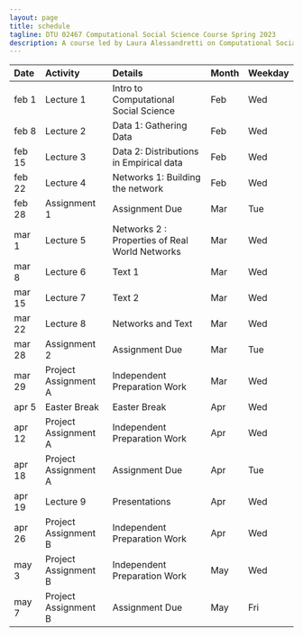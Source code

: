 ```yaml
---
layout: page
title: schedule
tagline: DTU 02467 Computational Social Science Course Spring 2023
description: A course led by Laura Alessandretti on Computational Social Science
---
```




| Date        | Activity                     | Details                    |     Month     |    Weekday     |
| :---        |    :---                   |    :---                 |          :--- |           :--- |
| feb 1       | Lecture 1                   | Intro to Computational Social Science      | Feb           |      Wed       |
| feb 8       | Lecture 2                   | Data 1: Gathering Data                     | Feb           |      Wed       |
| feb 15      | Lecture 3                   | Data 2: Distributions in Empirical data                    | Feb           |      Wed       |
| feb 22      | Lecture 4                   | Networks 1: Building the network       | Feb           |      Wed       |
| feb 28      | Assignment 1                | Assignment Due                    | Mar           |      Tue       |
| mar 1       | Lecture 5                   | Networks 2 : Properties of Real World Networks                 | Mar           |      Wed       |
| mar 8       | Lecture 6                   | Text 1                     | Mar           |      Wed       |
| mar 15      | Lecture 7                   | Text 2                   | Mar           |      Wed       |
| mar 22      | Lecture 8                   | Networks and Text                    | Mar           |      Wed       |
| mar 28      | Assignment 2                | Assignment Due                    | Mar           |      Tue       |
| mar 29      | Project Assignment A        |Independent Preparation Work| Mar           |      Wed       |
| apr 5       | Easter Break                | Easter Break                    | Apr           |      Wed       |
| apr 12      | Project Assignment A        |Independent Preparation Work| Apr           |      Wed       |
| apr 18      | Project Assignment A        | Assignment Due                    | Apr           |      Tue       |
| apr 19      | Lecture 9                   | Presentations              | Apr           |      Wed       |
| apr 26      | Project Assignment B        |Independent Preparation Work| Apr           |      Wed       |
| may 3       | Project Assignment B        |Independent Preparation Work| May           |      Wed       |
| may 7       | Project Assignment B        | Assignment Due             | May           |      Fri       |
